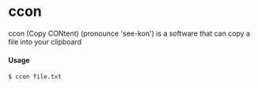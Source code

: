 # ccon

ccon (Copy CONtent) (pronounce 'see-kon') is a software that can copy a
file into your clipboard

#### Usage

```shell
$ ccon file.txt
```
